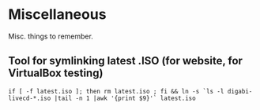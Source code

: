Miscellaneous
===================================
Misc. things to remember.

## Tool for symlinking latest .ISO (for website, for VirtualBox testing)
    if [ -f latest.iso ]; then rm latest.iso ; fi && ln -s `ls -l digabi-livecd-*.iso |tail -n 1 |awk '{print $9}'` latest.iso
